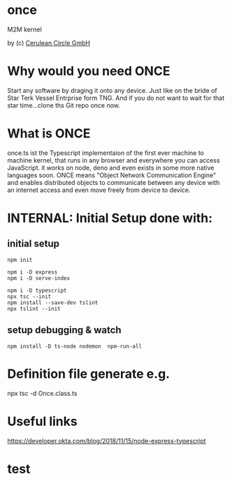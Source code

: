 # once
M2M kernel

by (c) [Cerulean Circle GmbH](https://ceruleancircle.com)

# Why would you need ONCE
Start any software by draging it onto any device. Just like on the bride of Star Terk Vessel Entrprise form TNG.
And if you do not want to wait for that star time...clone ths Git repo once now.
# What is ONCE
once.ts ist the Typescript implementaion of the first ever machine to machine kernel, that runs in any browser and everywhere you can access JavaScript. it works on node, deno and even exists in some more native languages soon.
ONCE means "Object Network Communication Engine" and enables distributed objects to communicate between any device with an internet access and even move freely from device to device.



# INTERNAL: Initial Setup done with:
## initial setup

```
npm init
```

```
npm i -D express
npm i -D serve-index

npm i -D typescript
npx tsc --init
npm install --save-dev tslint
npx tslint --init
```

## setup debugging & watch
```
npm install -D ts-node nodemon  npm-run-all
```



# Definition file generate e.g.
npx tsc -d Once.class.ts 

# Useful links
https://developer.okta.com/blog/2018/11/15/node-express-typescript

# test